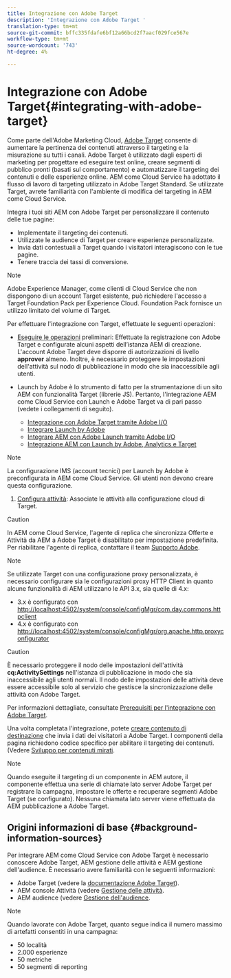 ```yaml
---
title: Integrazione con Adobe Target
description: 'Integrazione con Adobe Target '
translation-type: tm+mt
source-git-commit: bffc335fdafe6bf12a66bcd2f7aacf029fce567e
workflow-type: tm+mt
source-wordcount: '743'
ht-degree: 4%

---
```



# Integrazione con Adobe Target{#integrating-with-adobe-target}

Come parte dell&#39;Adobe Marketing Cloud, [ Adobe Target](http://www.adobe.com/solutions/testing-targeting/testandtarget.html) consente di aumentare la pertinenza dei contenuti attraverso il targeting e la misurazione su tutti i canali.  Adobe Target è utilizzato dagli esperti di marketing per progettare ed eseguire test online, creare segmenti di pubblico pronti (basati sul comportamento) e automatizzare il targeting dei contenuti e delle esperienze online. AEM come Cloud Service ha adottato il flusso di lavoro di targeting utilizzato in  Adobe Target Standard. Se utilizzate Target, avrete familiarità con l&#39;ambiente di modifica del targeting in AEM come Cloud Service.

Integra i tuoi siti AEM con  Adobe Target per personalizzare il contenuto delle tue pagine:

* Implementate il targeting dei contenuti.
* Utilizzate le audience di Target per creare esperienze personalizzate.
* Invia dati contestuali a Target quando i visitatori interagiscono con le tue pagine.
* Tenere traccia dei tassi di conversione.

>[!NOTE]
>
>Adobe Experience Manager, come clienti di Cloud Service che non dispongono di un account Target esistente, può richiedere l&#39;accesso a Target Foundation Pack per  Experience Cloud.  Foundation Pack fornisce un utilizzo limitato del volume di Target.


Per effettuare l&#39;integrazione con Target, effettuate le seguenti operazioni:

* [Eseguire le operazioni](https://docs.adobe.com/content/help/en/experience-manager-65/administering/integration/target-requirements.html) preliminari: Effettuate la registrazione con  Adobe Target e configurate alcuni aspetti dell’istanza AEM di creazione. L&#39;account Adobe Target  deve disporre di autorizzazioni di livello **approver** almeno. Inoltre, è necessario proteggere le impostazioni dell&#39;attività sul nodo di pubblicazione in modo che sia inaccessibile agli utenti.

* Launch by Adobe è lo strumento di fatto per la strumentazione di un sito AEM con funzionalità Target (librerie JS). Pertanto, l&#39;integrazione AEM come Cloud Service con Launch e  Adobe Target va di pari passo (vedete i collegamenti di seguito).

   * [Integrazione con  Adobe Target tramite  Adobe I/O](https://docs.adobe.com/content/help/en/experience-manager-65/administering/integration/integration-ims-adobe-io.html)
   * [Integrare Launch by Adobe](https://docs.adobe.com/content/help/en/experience-manager-learn/sites/integrations/adobe-launch-integration-tutorial-understand.html)
   * [Integrare AEM con  Adobe Launch tramite  Adobe I/O](https://helpx.adobe.com/experience-manager/using/aem_launch_adobeio_integration.html)
   * [Integrazione AEM con Launch by Adobe, Analytics e Target](https://helpx.adobe.com/experience-manager/kt/integration/using/aem-launch-integration-tutorial-understand.html)

>[!NOTE]
>
>La configurazione IMS (account tecnici) per Launch by Adobe è preconfigurata in AEM come Cloud Service. Gli utenti non devono creare questa configurazione.

1. [Configura attività](https://docs.adobe.com/content/help/en/experience-manager-65/authoring/personalization/activitylib.html): Associate le attività alla configurazione cloud di Target.

>[!CAUTION]
>
>In AEM come Cloud Service, l&#39;agente di replica che sincronizza Offerte e Attività da AEM a  Adobe Target è disabilitato per impostazione predefinita. Per riabilitare l&#39;agente di replica, contattare il team [ Supporto Adobe](https://helpx.adobe.com/contact/enterprise-support.ec.html#experience-manager).

>[!NOTE]
>
>Se utilizzate Target con una configurazione proxy personalizzata, è necessario configurare sia le configurazioni proxy HTTP Client in quanto alcune funzionalità di AEM utilizzano le API 3.x, sia quelle di 4.x:
>
>* 3.x è configurato con [http://localhost:4502/system/console/configMgr/com.day.commons.httpclient](http://localhost:4502/system/console/configMgr/com.day.commons.httpclient)
>* 4.x è configurato con [http://localhost:4502/system/console/configMgr/org.apache.http.proxyconfigurator](http://localhost:4502/system/console/configMgr/org.apache.http.proxyconfigurator)
>



>[!CAUTION]
>
>È necessario proteggere il nodo delle impostazioni dell&#39;attività **cq:ActivitySettings** nell&#39;istanza di pubblicazione in modo che sia inaccessibile agli utenti normali. Il nodo delle impostazioni delle attività deve essere accessibile solo al servizio che gestisce la sincronizzazione delle attività con Adobe Target.
>
>Per informazioni dettagliate, consultate [Prerequisiti per l&#39;integrazione con  Adobe Target](https://docs.adobe.com/content/help/en/experience-manager-65/administering/integration/target-requirements.html#securing-the-activity-settings-node).

Una volta completata l&#39;integrazione, potete [creare contenuto di destinazione](https://docs.adobe.com/content/help/en/experience-manager-65/authoring/personalization/content-targeting-touch.html) che invia i dati dei visitatori a  Adobe Target. I componenti della pagina richiedono codice specifico per abilitare il targeting dei contenuti. (Vedere [Sviluppo per contenuti mirati](https://docs.adobe.com/content/help/en/experience-manager-65/developing/personlization/target.html).

>[!NOTE]
>
>Quando eseguite il targeting di un componente in AEM autore, il componente effettua una serie di chiamate lato server  Adobe Target per registrare la campagna, impostare le offerte e recuperare  segmenti Adobe Target (se configurato). Nessuna chiamata lato server viene effettuata da AEM pubblicazione a  Adobe Target.

## Origini informazioni di base {#background-information-sources}

Per integrare AEM come Cloud Service con  Adobe Target è necessario conoscere  Adobe Target, AEM gestione delle attività e AEM gestione dell&#39;audience. È necessario avere familiarità con le seguenti informazioni:

*  Adobe Target (vedere la [ documentazione Adobe Target](https://docs.adobe.com/content/help/en/target/using/target-home.html)).
* AEM console Attività (vedere [Gestione delle attività](https://docs.adobe.com/content/help/en/experience-manager-65/authoring/personalization/activitylib.html).
* AEM audience (vedere [Gestione dell&#39;audience](https://docs.adobe.com/content/help/en/experience-manager-65/authoring/personalization/managing-audiences.html).

>[!NOTE]
>
>Quando lavorate con  Adobe Target, quanto segue indica il numero massimo di artefatti consentiti in una campagna:
>
>* 50 località
>* 2.000 esperienze
>* 50 metriche
>* 50 segmenti di reporting
>


